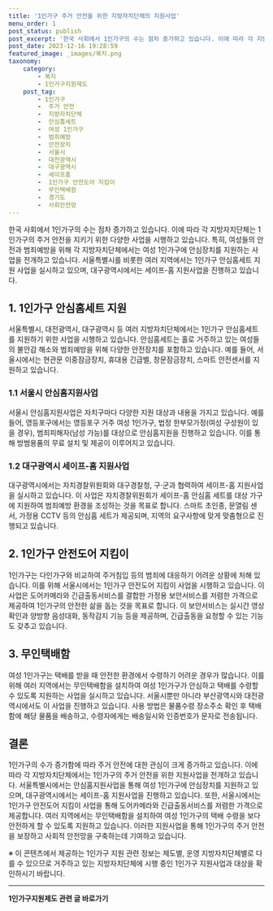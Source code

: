 ```yaml
---
title: '1인가구 주거 안전을 위한 지방자치단체의 지원사업'
menu_order: 1
post_status: publish
post_excerpt: '한국 사회에서 1인가구의 수는 점차 증가하고 있습니다. 이에 따라 각 지방자치단체는 1인가구의 주거 안전을 지키기 위한 다양한 사업을 시행하고 있습니다. 특히, 여성들의 안전과 범죄예방을 위해 각 지방자치단체에서는 여성 1인가구에 안심장치를 지원하는 사업을 전개하고 있습니다. 서울특별시를 비롯한 여러 지역에서는 1인가구 안심홈세트 지원 사업을 실시하고 있으며, 대구광역시에서는 세이프 홈 지원사업을 진행하고 있습니다.'
post_date: 2023-12-16 19:28:59
featured_image: _images/복지.png
taxonomy:
    category:
        - 복지
        - 1인가구지원제도
    post_tag:
        - 1인가구
        -  주거 안전
        -  지방자치단체
        -  안심홈세트
        -  여성 1인가구
        -  범죄예방
        -  안전장치
        -  서울시
        -  대전광역시
        -  대구광역시
        -  세이프홈
        -  1인가구 안전도어 지킴이
        -  무인택배함
        -  경기도
        -  사회안전망
---
```



한국 사회에서 1인가구의 수는 점차 증가하고 있습니다. 이에 따라 각 지방자치단체는 1인가구의 주거 안전을 지키기 위한 다양한 사업을 시행하고 있습니다. 특히, 여성들의 안전과 범죄예방을 위해 각 지방자치단체에서는 여성 1인가구에 안심장치를 지원하는 사업을 전개하고 있습니다. 서울특별시를 비롯한 여러 지역에서는 1인가구 안심홈세트 지원 사업을 실시하고 있으며, 대구광역시에서는 세이프-홈 지원사업을 진행하고 있습니다.

## 1. 1인가구 안심홈세트 지원
서울특별시, 대전광역시, 대구광역시 등 여러 지방자치단체에서는 1인가구 안심홈세트를 지원하기 위한 사업을 시행하고 있습니다. 안심홈세트는 홀로 거주하고 있는 여성들의 불안감 해소와 범죄예방을 위해 다양한 안전장치를 포함하고 있습니다. 예를 들어, 서울시에서는 현관문 이중잠금장치, 휴대용 긴급벨, 창문잠금장치, 스마트 안전센서를 지원하고 있습니다.

### 1.1 서울시 안심홈지원사업
서울시 안심홈지원사업은 자치구마다 다양한 지원 대상과 내용을 가지고 있습니다. 예를 들어, 영등포구에서는 영등포구 거주 여성 1인가구, 법정 한부모가정(여성 구성원이 있을 경우), 범죄피해자(남성 가능)를 대상으로 안심홈지원을 진행하고 있습니다. 이를 통해 방범용품의 무료 설치 및 제공이 이루어지고 있습니다.

### 1.2 대구광역시 세이프-홈 지원사업
대구광역시에서는 자치경찰위원회와 대구경찰청, 구·군과 협력하여 세이프-홈 지원사업을 실시하고 있습니다. 이 사업은 자치경찰위원회가 세이프-홈 안심홈 세트를 대상 가구에 지원하여 범죄예방 환경을 조성하는 것을 목표로 합니다. 스마트 초인종, 문열림 센서, 가정용 CCTV 등의 안심홈 세트가 제공되며, 지역의 요구사항에 맞게 맞춤형으로 진행되고 있습니다.

## 2. 1인가구 안전도어 지킴이
1인가구는 다인가구와 비교하여 주거침입 등의 범죄에 대응하기 어려운 상황에 처해 있습니다. 이를 위해 서울시에서는 1인가구 안전도어 지킴이 사업을 시행하고 있습니다. 이 사업은 도어카메라와 긴급출동서비스를 결합한 가정용 보안서비스를 저렴한 가격으로 제공하여 1인가구의 안전한 삶을 돕는 것을 목표로 합니다. 이 보안서비스는 실시간 영상 확인과 양방향 음성대화, 동작감지 기능 등을 제공하며, 긴급출동을 요청할 수 있는 기능도 갖추고 있습니다.

## 3. 무인택배함
여성 1인가구는 택배를 받을 때 안전한 환경에서 수령하기 어려운 경우가 많습니다. 이를 위해 여러 지역에서는 무인택배함을 설치하여 여성 1인가구가 안심하고 택배를 수령할 수 있도록 지원하는 사업을 실시하고 있습니다. 서울시뿐만 아니라 부산광역시와 대전광역시에서도 이 사업을 진행하고 있습니다. 사용 방법은 물품수령 장소주소 확인 후 택배함에 해당 물품을 배송하고, 수령자에게는 배송일시와 인증번호가 문자로 전송됩니다.

## 결론
1인가구의 수가 증가함에 따라 주거 안전에 대한 관심이 크게 증가하고 있습니다. 이에 따라 각 지방자치단체에서는 1인가구의 주거 안전을 위한 지원사업을 전개하고 있습니다. 서울특별시에서는 안심홈지원사업을 통해 여성 1인가구에 안심장치를 지원하고 있으며, 대구광역시에서는 세이프-홈 지원사업을 진행하고 있습니다. 또한, 서울시에서는 1인가구 안전도어 지킴이 사업을 통해 도어카메라와 긴급출동서비스를 저렴한 가격으로 제공합니다. 여러 지역에서는 무인택배함을 설치하여 여성 1인가구의 택배 수령을 보다 안전하게 할 수 있도록 지원하고 있습니다. 이러한 지원사업을 통해 1인가구의 주거 안전을 보장하고 사회적 안전망을 구축하는데 기여하고 있습니다.

※ 이 콘텐츠에서 제공하는 1인가구 지원 관련 정보는 제도별, 운영 지방자치단체별로 다를 수 있으므로 거주하고 있는 지방자치단체에 시행 중인 1인가구 지원사업과 대상을 확인하시기 바랍니다.
<!-- wp:separator -->
<hr class="wp-block-separator has-alpha-channel-opacity"/>
<!-- /wp:separator -->

<!-- wp:group {"backgroundColor":"base","layout":{"type":"constrained"}} -->
<div class="wp-block-group has-base-background-color has-background"><!-- wp:paragraph {"align":"center","fontSize":"medium"} -->
<p class="has-text-align-center has-large-font-size"><strong>1인가구지원제도 관련 글 바로가기</strong></p>
<!-- /wp:paragraph -->


<!-- wp:latest-posts
{"categories":[{"id":14321,"count":19,"description":"","link":"https://uknowlaw.com/category/1%ec%9d%b8%ea%b0%80%ea%b5%ac%ec%a7%80%ec%9b%90%ec%a0%9c%eb%8f%84/","name":"1인가구지원제도","slug":"1인가구지원제도","taxonomy":"category","parent":0,"meta":[],"_links":{"self":[{"href":"https://uknowlaw.com/wp-json/wp/v2/categories/14321"}],"collection":[{"href":"https://uknowlaw.com/wp-json/wp/v2/categories"}],"about":[{"href":"https://uknowlaw.com/wp-json/wp/v2/taxonomies/category"}],"wp:post_type":[{"href":"https://uknowlaw.com/wp-json/wp/v2/posts?categories=14321"}],"curies":[{"name":"wp","href":"https://api.w.org/{rel}","templated":true}]}}],"postsToShow":100,"excerptLength":28,"postLayout":"grid","columns":2,"featuredImageAlign":"left","featuredImageSizeSlug":"large","fontSize":"small"} /--></div>
<!-- /wp:group -->